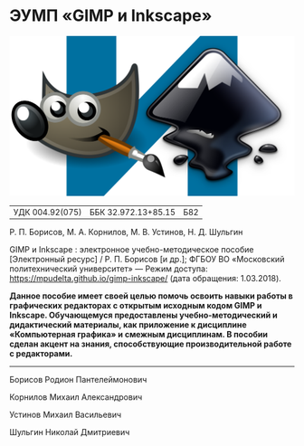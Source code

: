 # ЭУМП «GIMP и Inkscape»

![Обложка](cover.png)

||||
|-|-|-|
| УДК 004.92(075) | ББК 32.972.13+85.15 | Б82 |

Р. П. Борисов, М. А. Корнилов, М. В. Устинов, Н. Д. Шульгин

GIMP и Inkscape : электронное учебно-методическое пособие [Электронный ресурс] / Р. П. Борисов [и др.]; ФГБОУ ВО «Московский политехнический университет» ― Режим доступа: https://mpudelta.github.io/gimp-inkscape/ (дата обращения: 1.03.2018).

__Данное пособие имеет своей целью помочь освоить навыки работы в графических редакторах с открытым исходным кодом GIMP и Inkscape. Обучающемуся предоставлены учебно-методический и дидактический материалы, как приложение к дисциплине «Компьютерная графика» и смежным дисциплинам. В пособии сделан акцент на знания, способствующие производительной работе с редакторами.__

---

Борисов Родион Пантелеймонович

Корнилов Михаил Александрович

Устинов Михаил Васильевич

Шульгин Николай Дмитриевич